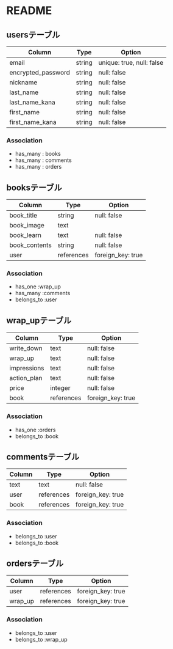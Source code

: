 # README
## usersテーブル
| Column             | Type    | Option                    |
| ------------------ | ------- | ------------------------- |
| email              | string  | unique: true, null: false |
| encrypted_password | string  | null: false               |
| nickname           | string  | null: false               |
| last_name          | string  | null: false               |
| last_name_kana     | string  | null: false               |
| first_name         | string  | null: false               |
| first_name_kana    | string  | null: false               |

### Association
- has_many : books
- has_many : comments
- has_many : orders

## booksテーブル
| Column        | Type       | Option            |
| ------------- | ---------- | ----------------- |
| book_title    | string     | null: false       |
| book_image    | text       |                   |
| book_learn    | text       | null: false       |
| book_contents | string     | null: false       |
| user          | references | foreign_key: true |

### Association
- has_one    :wrap_up
- has_many   :comments
- belongs_to :user

## wrap_upテーブル
| Column      | Type       | Option            |
| ----------- | ---------- | ----------------- |
| write_down  | text       | null: false       |
| wrap_up     | text       | null: false       |
| impressions | text       | null: false       |
| action_plan | text       | null: false       |
| price       | integer    | null: false       |
| book        | references | foreign_key: true |

### Association
- has_one    :orders
- belongs_to :book

## commentsテーブル
| Column | Type       | Option            |
| ------ | ---------- | ----------------- |
| text   | text       | null: false       |
| user   | references | foreign_key: true |
| book   | references | foreign_key: true |


### Association
- belongs_to :user
- belongs_to :book

## ordersテーブル
| Column  | Type       | Option            |
| ------- | ---------- | ----------------- |
| user    | references | foreign_key: true |
| wrap_up | references | foreign_key: true |


### Association
- belongs_to :user
- belongs_to :wrap_up